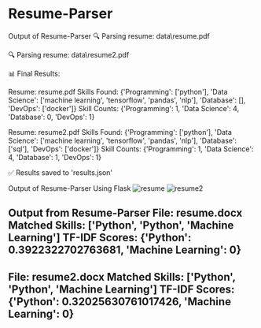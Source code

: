 # Resume-Parser
Output of Resume-Parser
🔍 Parsing resume: data\resume.pdf

🔍 Parsing resume: data\resume2.pdf

📊 Final Results:

Resume: resume.pdf
Skills Found: {'Programming': ['python'], 'Data Science': ['machine learning', 'tensorflow', 'pandas', 'nlp'], 'Database': [], 'DevOps': ['docker']}
Skill Counts: {'Programming': 1, 'Data Science': 4, 'Database': 0, 'DevOps': 1}

Resume: resume2.pdf
Skills Found: {'Programming': ['python'], 'Data Science': ['machine learning', 'tensorflow', 'pandas', 'nlp'], 'Database': ['sql'], 'DevOps': ['docker']}
Skill Counts: {'Programming': 1, 'Data Science': 4, 'Database': 1, 'DevOps': 1}

✅ Results saved to 'results.json'

Output of Resume-Parser Using Flask
![resume](https://github.com/user-attachments/assets/5ae7dad8-2ea4-4f08-affe-771b8c39cb0f)
![resume2](https://github.com/user-attachments/assets/7e560e27-b29a-4724-b9ac-18453b69426a)

Output from Resume-Parser
File: resume.docx
Matched Skills: ['Python', 'Python', 'Machine Learning']
TF-IDF Scores: {'Python': 0.3922322702763681, 'Machine Learning': 0}
----------------------------------------
File: resume2.docx
Matched Skills: ['Python', 'Python', 'Machine Learning']
TF-IDF Scores: {'Python': 0.32025630761017426, 'Machine Learning': 0}
----------------------------------------
